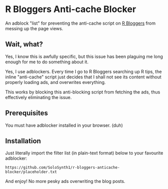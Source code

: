 # R Bloggers Anti-cache Blocker

An adblock "list" for preventing the anti-cache script on [R Bloggers](https://www.r-bloggers.com/) from messing up the page views.

## Wait, what?

Yes, I know this is awfully specific, but this issue has been plaguing me long enough for me to do something about it.

Yes, I use adblockers. Every time I go to R Bloggers searching up R tips,
the inline "anti-cache" script just decides that I shall not see its content without properly loading ads,
and overwrites everything.

This works by blocking this anti-blocking script from fetching the ads, thus effectively eliminating the issue.

## Prerequisites

You must have adblocker installed in your browser. (duh)

## Installation

Just literally import the filter list (in plain-text format) below to your favourite adblocker:
```
https://github.com/SoloSynth1/r-bloggers-anticache-blocker/placeholder.txt
```

And enjoy! No more pesky ads overwriting the blog posts.